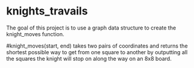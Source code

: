 # knights_travails

The goal of this project is to use a graph data structure to create the knight_moves function.

#knight_moves(start, end) takes two pairs of coordinates and returns the shortest possible way to get from one square to another by outputting all the squares the knight will stop on along the way on an 8x8 board.